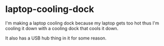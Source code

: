 # laptop-cooling-dock
I'm making a laptop cooling dock because my laptop gets too hot thus I'm cooling it down with a cooling dock that cools it down.

It also has a USB hub thing in it for some reason.
